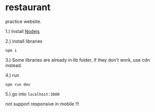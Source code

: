 # restaurant
practice website.

<p>1.) Install <a href ="https://nodejs.org/en/">Nodejs</a></p>
<p>2.) install libraries</p>
<pre><code>npm i </code></pre> 

<p>3.) Some libraries are already in lib folder, if they don't work, use cdn instead.</p>
<p>4.) run</p>
<pre><code>npm run dev </code></pre>
<p>5.) go into <code>localhost:3000</code></p>
 
not support responsive in mobile !!! 
 

 
 
